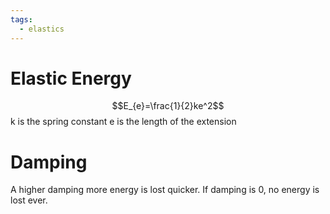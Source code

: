 ```yaml
---
tags:
  - elastics
---
```

# Elastic Energy
$$E_{e}=\frac{1}{2}ke^2$$
k is the spring constant
e is the length of the extension
# Damping
A higher damping more energy is lost quicker.
If damping is 0, no energy is lost ever.
